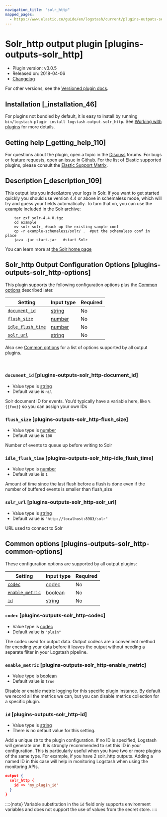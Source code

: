 ```yaml
---
navigation_title: "solr_http"
mapped_pages:
  - https://www.elastic.co/guide/en/logstash/current/plugins-outputs-solr_http.html
---
```


# Solr_http output plugin [plugins-outputs-solr_http]


* Plugin version: v3.0.5
* Released on: 2018-04-06
* [Changelog](https://github.com/logstash-plugins/logstash-output-solr_http/blob/v3.0.5/CHANGELOG.md)

For other versions, see the [Versioned plugin docs](/vpr/output-solr_http-index.md).

## Installation [_installation_46]

For plugins not bundled by default, it is easy to install by running `bin/logstash-plugin install logstash-output-solr_http`. See [Working with plugins](logstash://reference/working-with-plugins.md) for more details.


## Getting help [_getting_help_110]

For questions about the plugin, open a topic in the [Discuss](http://discuss.elastic.co) forums. For bugs or feature requests, open an issue in [Github](https://github.com/logstash-plugins/logstash-output-solr_http). For the list of Elastic supported plugins, please consult the [Elastic Support Matrix](https://www.elastic.co/support/matrix#logstash_plugins).


## Description [_description_109]

This output lets you index&store your logs in Solr. If you want to get started quickly you should use version 4.4 or above in schemaless mode, which will try and guess your fields automatically. To turn that on, you can use the example included in the Solr archive:

```shell
    tar zxf solr-4.4.0.tgz
    cd example
    mv solr solr_ #back up the existing sample conf
    cp -r example-schemaless/solr/ .  #put the schemaless conf in place
    java -jar start.jar   #start Solr
```

You can learn more at [the Solr home page](https://lucene.apache.org/solr/)


## Solr_http Output Configuration Options [plugins-outputs-solr_http-options]

This plugin supports the following configuration options plus the [Common options](plugins-outputs-solr_http.md#plugins-outputs-solr_http-common-options) described later.

| Setting | Input type | Required |
| --- | --- | --- |
| [`document_id`](plugins-outputs-solr_http.md#plugins-outputs-solr_http-document_id) | [string](introduction.md#string) | No |
| [`flush_size`](plugins-outputs-solr_http.md#plugins-outputs-solr_http-flush_size) | [number](introduction.md#number) | No |
| [`idle_flush_time`](plugins-outputs-solr_http.md#plugins-outputs-solr_http-idle_flush_time) | [number](introduction.md#number) | No |
| [`solr_url`](plugins-outputs-solr_http.md#plugins-outputs-solr_http-solr_url) | [string](introduction.md#string) | No |

Also see [Common options](plugins-outputs-solr_http.md#plugins-outputs-solr_http-common-options) for a list of options supported by all output plugins.

 

### `document_id` [plugins-outputs-solr_http-document_id]

* Value type is [string](introduction.md#string)
* Default value is `nil`

Solr document ID for events. You’d typically have a variable here, like `%{{foo}}` so you can assign your own IDs


### `flush_size` [plugins-outputs-solr_http-flush_size]

* Value type is [number](introduction.md#number)
* Default value is `100`

Number of events to queue up before writing to Solr


### `idle_flush_time` [plugins-outputs-solr_http-idle_flush_time]

* Value type is [number](introduction.md#number)
* Default value is `1`

Amount of time since the last flush before a flush is done even if the number of buffered events is smaller than flush_size


### `solr_url` [plugins-outputs-solr_http-solr_url]

* Value type is [string](introduction.md#string)
* Default value is `"http://localhost:8983/solr"`

URL used to connect to Solr



## Common options [plugins-outputs-solr_http-common-options]

These configuration options are supported by all output plugins:

| Setting | Input type | Required |
| --- | --- | --- |
| [`codec`](plugins-outputs-solr_http.md#plugins-outputs-solr_http-codec) | [codec](logstash://reference/configuration-file-structure.md#codec) | No |
| [`enable_metric`](plugins-outputs-solr_http.md#plugins-outputs-solr_http-enable_metric) | [boolean](logstash://reference/configuration-file-structure.md#boolean) | No |
| [`id`](plugins-outputs-solr_http.md#plugins-outputs-solr_http-id) | [string](logstash://reference/configuration-file-structure.md#string) | No |

### `codec` [plugins-outputs-solr_http-codec]

* Value type is [codec](logstash://reference/configuration-file-structure.md#codec)
* Default value is `"plain"`

The codec used for output data. Output codecs are a convenient method for encoding your data before it leaves the output without needing a separate filter in your Logstash pipeline.


### `enable_metric` [plugins-outputs-solr_http-enable_metric]

* Value type is [boolean](logstash://reference/configuration-file-structure.md#boolean)
* Default value is `true`

Disable or enable metric logging for this specific plugin instance. By default we record all the metrics we can, but you can disable metrics collection for a specific plugin.


### `id` [plugins-outputs-solr_http-id]

* Value type is [string](logstash://reference/configuration-file-structure.md#string)
* There is no default value for this setting.

Add a unique `ID` to the plugin configuration. If no ID is specified, Logstash will generate one. It is strongly recommended to set this ID in your configuration. This is particularly useful when you have two or more plugins of the same type. For example, if you have 2 solr_http outputs. Adding a named ID in this case will help in monitoring Logstash when using the monitoring APIs.

```json
output {
  solr_http {
    id => "my_plugin_id"
  }
}
```

::::{note} 
Variable substitution in the `id` field only supports environment variables and does not support the use of values from the secret store.
::::




